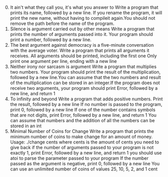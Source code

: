 0. It ain't what they call you, it's what you answer to
Write a program that prints its name, followed by a new line.
If you rename the program, it will print the new name, without having to compileit again.You should not remove the path before the name of the program.
1. Silence is argument carried out by other means
Write a program that prints the number of arguments passed into it.
Your program should print a number, followed by a new line.
2. The best argument against democracy is a five-minute conversation with the average voter.
Write a program that prints all arguments it receives.
All arguments should be printed, including the first one
Only print one argument per line, ending with a new line
3. Neither irony nor sarcasm is argument
Write a program that multiplies two numbers.
Your program should print the result of the multiplication, followed by a new line.You can assume that the two numbers and result of the multiplication can be stored in an integer.If the program does not receive two arguments, your program should print Error, followed by a new line, and return 1
4. To infinity and beyond
Write a program that adds positive numbers.
Print the result, followed by a new line
If no number is passed to the program, print 0, followed by a new line
If one of the number contains symbols that are not digits, print Error, followed by a new line, and return 1
You can assume that numbers and the addition of all the numbers can be stored in an int
5. Minimal Number of Coins for Change
Write a program that prints the minimum number of coins to make change for an amount of money.
Usage: ./change cents
where cents is the amount of cents you need to give back
if the number of arguments passed to your program is not exactly 1, print Error, followed by a new line, and return 1
you should use atoi to parse the parameter passed to your program
If the number passed as the argument is negative, print 0, followed by a new line
You can use an unlimited number of coins of values 25, 10, 5, 2, and 1 cent
